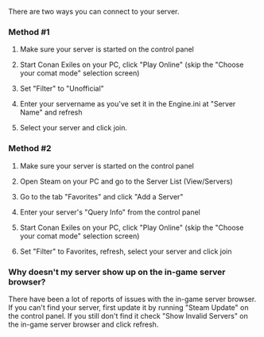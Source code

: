 There are two ways you can connect to your server.

### Method #1

1.  Make sure your server is started on the control panel
    
2.  Start Conan Exiles on your PC, click "Play Online" (skip the "Choose your comat mode" selection screen)
    
3.  Set "Filter" to "Unofficial"
    
4.  Enter your servername as you've set it in the Engine.ini at "Server Name" and refresh
    
5.  Select your server and click join.
    

### Method #2

1.  Make sure your server is started on the control panel
    
2.  Open Steam on your PC and go to the Server List (View/Servers)
    
3.  Go to the tab "Favorites" and click "Add a Server"
    
4.  Enter your server's "Query Info" from the control panel
    
5.  Start Conan Exiles on your PC, click "Play Online" (skip the "Choose your comat mode" selection screen)
    
6.  Set "Filter" to Favorites, refresh, select your server and click join
    

### Why doesn't my server show up on the in-game server browser?

There have been a lot of reports of issues with the in-game server browser. If you can't find your server, first update it by running "Steam Update" on the control panel. If you still don't find it check "Show Invalid Servers" on the in-game server browser and click refresh.
